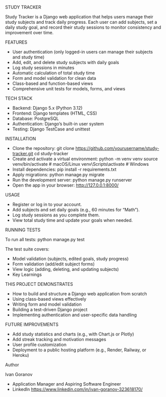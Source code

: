 STUDY TRACKER

Study Tracker is a Django web application that helps users manage their study subjects and track daily progress.
Each user can add subjects, set a daily study goal, and record their study sessions to monitor consistency and improvement over time.

FEATURES
- User authentication (only logged-in users can manage their subjects and study time)
- Add, edit, and delete study subjects with daily goals
- Log study sessions in minutes
- Automatic calculation of total study time
- Form and model validation for clean data
- Class-based and function-based views
- Comprehensive unit tests for models, forms, and views

TECH STACK
- Backend: Django 5.x (Python 3.12)
- Frontend: Django templates (HTML, CSS)
- Database: PostgreSQL
- Authentication: Django’s built-in user system
- Testing: Django TestCase and unittest

INSTALLATION

- Clone the repository:
git clone https://github.com/yourusername/study-tracker.git
cd study-tracker
- Create and activate a virtual environment:
python -m venv venv
source venv/bin/activate   # macOS/Linux
venv\Scripts\activate      # Windows
- Install dependencies:
pip install -r requirements.txt
- Apply migrations:
python manage.py migrate
- Run the development server:
python manage.py runserver
- Open the app in your browser:
http://127.0.0.1:8000/

USAGE

- Register or log in to your account.
- Add subjects and set daily goals (e.g., 60 minutes for “Math”).
- Log study sessions as you complete them.
- View total study time and update your goals when needed.

RUNNING TESTS

To run all tests:
python manage.py test

The test suite covers:
- Model validation (subjects, edited goals, study progress)
- Form validation (add/edit subject forms)
- View logic (adding, deleting, and updating subjects)
- Key Learnings

THIS PROJECT DEMONSTRATES
- How to build and structure a Django web application from scratch
- Using class-based views effectively
- Writing form and model validation
- Building a test-driven Django project
- Implementing authentication and user-specific data handling

FUTURE IMPROVEMENTS
- Add study statistics and charts (e.g., with Chart.js or Plotly)
- Add streak tracking and motivation messages
- User profile customization
- Deployment to a public hosting platform (e.g., Render, Railway, or Heroku)

Author

Ivan Goranov
- Application Manager and Aspiring Software Engineer
- LinkedIn https://www.linkedin.com/in/ivan-goranov-323618170/
